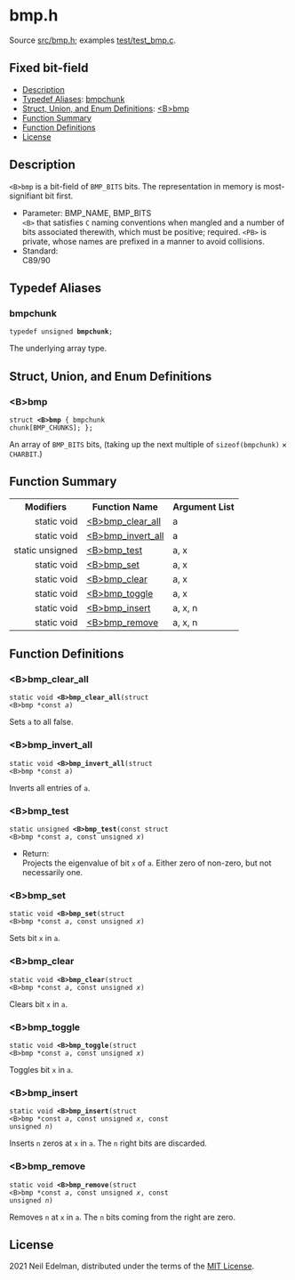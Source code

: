 # bmp\.h #

Source [src/bmp\.h](src/bmp.h); examples [test/test\_bmp\.c](test/test_bmp.c)\.

## Fixed bit\-field ##

 * [Description](#user-content-preamble)
 * [Typedef Aliases](#user-content-typedef): [bmpchunk](#user-content-typedef-1f500d15)
 * [Struct, Union, and Enum Definitions](#user-content-tag): [&lt;B&gt;bmp](#user-content-tag-c8c9536a)
 * [Function Summary](#user-content-summary)
 * [Function Definitions](#user-content-fn)
 * [License](#user-content-license)

## <a id = "user-content-preamble" name = "user-content-preamble">Description</a> ##

`<B>bmp` is a bit\-field of `BMP_BITS` bits\. The representation in memory is most\-signifiant bit first\.

 * Parameter: BMP\_NAME, BMP\_BITS  
   `<B>` that satisfies `C` naming conventions when mangled and a number of bits associated therewith, which must be positive; required\. `<PB>` is private, whose names are prefixed in a manner to avoid collisions\.
 * Standard:  
   C89/90




## <a id = "user-content-typedef" name = "user-content-typedef">Typedef Aliases</a> ##

### <a id = "user-content-typedef-1f500d15" name = "user-content-typedef-1f500d15">bmpchunk</a> ###

<code>typedef unsigned <strong>bmpchunk</strong>;</code>

The underlying array type\.



## <a id = "user-content-tag" name = "user-content-tag">Struct, Union, and Enum Definitions</a> ##

### <a id = "user-content-tag-c8c9536a" name = "user-content-tag-c8c9536a">&lt;B&gt;bmp</a> ###

<code>struct <strong>&lt;B&gt;bmp</strong> { bmpchunk chunk[BMP_CHUNKS]; };</code>

An array of `BMP_BITS` bits, \(taking up the next multiple of `sizeof(bmpchunk)` &#215; `CHARBIT`\.\)



## <a id = "user-content-summary" name = "user-content-summary">Function Summary</a> ##

<table>

<tr><th>Modifiers</th><th>Function Name</th><th>Argument List</th></tr>

<tr><td align = right>static void</td><td><a href = "#user-content-fn-58d2565c">&lt;B&gt;bmp_clear_all</a></td><td>a</td></tr>

<tr><td align = right>static void</td><td><a href = "#user-content-fn-3c840533">&lt;B&gt;bmp_invert_all</a></td><td>a</td></tr>

<tr><td align = right>static unsigned</td><td><a href = "#user-content-fn-ef4c7bb">&lt;B&gt;bmp_test</a></td><td>a, x</td></tr>

<tr><td align = right>static void</td><td><a href = "#user-content-fn-dc0e70b5">&lt;B&gt;bmp_set</a></td><td>a, x</td></tr>

<tr><td align = right>static void</td><td><a href = "#user-content-fn-edce4d60">&lt;B&gt;bmp_clear</a></td><td>a, x</td></tr>

<tr><td align = right>static void</td><td><a href = "#user-content-fn-e3ad5ae3">&lt;B&gt;bmp_toggle</a></td><td>a, x</td></tr>

<tr><td align = right>static void</td><td><a href = "#user-content-fn-f8fa8ce6">&lt;B&gt;bmp_insert</a></td><td>a, x, n</td></tr>

<tr><td align = right>static void</td><td><a href = "#user-content-fn-9af1d333">&lt;B&gt;bmp_remove</a></td><td>a, x, n</td></tr>

</table>



## <a id = "user-content-fn" name = "user-content-fn">Function Definitions</a> ##

### <a id = "user-content-fn-58d2565c" name = "user-content-fn-58d2565c">&lt;B&gt;bmp_clear_all</a> ###

<code>static void <strong>&lt;B&gt;bmp_clear_all</strong>(struct &lt;B&gt;bmp *const <em>a</em>)</code>

Sets `a` to all false\.



### <a id = "user-content-fn-3c840533" name = "user-content-fn-3c840533">&lt;B&gt;bmp_invert_all</a> ###

<code>static void <strong>&lt;B&gt;bmp_invert_all</strong>(struct &lt;B&gt;bmp *const <em>a</em>)</code>

Inverts all entries of `a`\.



### <a id = "user-content-fn-ef4c7bb" name = "user-content-fn-ef4c7bb">&lt;B&gt;bmp_test</a> ###

<code>static unsigned <strong>&lt;B&gt;bmp_test</strong>(const struct &lt;B&gt;bmp *const <em>a</em>, const unsigned <em>x</em>)</code>

 * Return:  
   Projects the eigenvalue of bit `x` of `a`\. Either zero of non\-zero, but not necessarily one\.




### <a id = "user-content-fn-dc0e70b5" name = "user-content-fn-dc0e70b5">&lt;B&gt;bmp_set</a> ###

<code>static void <strong>&lt;B&gt;bmp_set</strong>(struct &lt;B&gt;bmp *const <em>a</em>, const unsigned <em>x</em>)</code>

Sets bit `x` in `a`\.



### <a id = "user-content-fn-edce4d60" name = "user-content-fn-edce4d60">&lt;B&gt;bmp_clear</a> ###

<code>static void <strong>&lt;B&gt;bmp_clear</strong>(struct &lt;B&gt;bmp *const <em>a</em>, const unsigned <em>x</em>)</code>

Clears bit `x` in `a`\.



### <a id = "user-content-fn-e3ad5ae3" name = "user-content-fn-e3ad5ae3">&lt;B&gt;bmp_toggle</a> ###

<code>static void <strong>&lt;B&gt;bmp_toggle</strong>(struct &lt;B&gt;bmp *const <em>a</em>, const unsigned <em>x</em>)</code>

Toggles bit `x` in `a`\.



### <a id = "user-content-fn-f8fa8ce6" name = "user-content-fn-f8fa8ce6">&lt;B&gt;bmp_insert</a> ###

<code>static void <strong>&lt;B&gt;bmp_insert</strong>(struct &lt;B&gt;bmp *const <em>a</em>, const unsigned <em>x</em>, const unsigned <em>n</em>)</code>

Inserts `n` zeros at `x` in `a`\. The `n` right bits are discarded\.



### <a id = "user-content-fn-9af1d333" name = "user-content-fn-9af1d333">&lt;B&gt;bmp_remove</a> ###

<code>static void <strong>&lt;B&gt;bmp_remove</strong>(struct &lt;B&gt;bmp *const <em>a</em>, const unsigned <em>x</em>, const unsigned <em>n</em>)</code>

Removes `n` at `x` in `a`\. The `n` bits coming from the right are zero\.





## <a id = "user-content-license" name = "user-content-license">License</a> ##

2021 Neil Edelman, distributed under the terms of the [MIT License](https://opensource.org/licenses/MIT)\.



